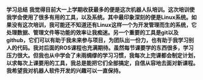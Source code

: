 **学习总结**
**我觉得目前大一上学期收获最多的便是这次机器人队培训。这次培训使我学会使用了很多有用的工具，以及系统。其中最印象深刻的便是Linux系统。如果没有这次培训，我可能还不知道还有Linux这样一个为开发管理而生的系统，它处理数据、管理文件等功能的效率让我痴迷。另一个重要的工具是git以及github，它们可以有助于我未来参与项目，为团队出一份力，也有助于我学习别人的代码。我对后面的ROS课程也充满期待。虽然每节课要学的东西很多，学习压力很大。但我也从中学会了未雨绸缪的学习习惯，我每次上完课都会制定计划，以求每次上课要用的工具，我总是能把它们全部搞定，自信从容地去面对新课程。我希望我对机器人软件开发的兴趣可以一直保持。**
